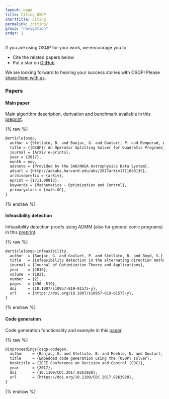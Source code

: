 ```yaml
---
layout: page
title: Citing OSQP
shorttitle: Citing
permalink: /citing/
group: "navigation"
order: 1
---
```


If you are using OSQP for your work, we encourage you to

* Cite the related papers below
* Put a star on <a class="github-button" href="https://github.com/oxfordcontrol/osqp" data-size="large" data-show-count="true" aria-label="Star oxfordcontrol/osqp on GitHub">GitHub</a>

We are looking forward to hearing your success stories with OSQP! Please [share them with us](mailto:bartolomeo.stellato@gmail.com).


### Papers

#### Main paper
Main algorithm description, derivation and benchmark available in this [preprint](https://arxiv.org/pdf/1711.08013.pdf).

{% raw %}
```latex
@article{osqp,
  author = {Stellato, B. and Banjac, G. and Goulart, P. and Bemporad, A. and Boyd, S.},
  title = {{OSQP}: An Operator Splitting Solver for Quadratic Programs},
  journal = {ArXiv e-prints},
  year = {2017},
  month = nov,
  adsnote = {Provided by the SAO/NASA Astrophysics Data System},
  adsurl = {http://adsabs.harvard.edu/abs/2017arXiv171108013S},
  archiveprefix = {arXiv},
  eprint = {1711.08013},
  keywords = {Mathematics - Optimization and Control},
  primaryclass = {math.OC},
}
```
{% endraw %}

#### Infeasibility detection
Infeasibility detection proofs using ADMM (also for general conic programs) in this [preprint](https://stanford.edu/~boyd/papers/pdf/admm_infeas.pdf).

{% raw %}
```latex
@article{osqp-infeasibility,
  author  = {Banjac, G. and Goulart, P. and Stellato, B. and Boyd, S.},
  title   = {Infeasibility detection in the alternating direction method of multipliers for convex optimization},
  journal = {Journal of Optimization Theory and Applications},
  year    = {2019},
  volume  = {183},
  number  = {2},
  pages   = {490--519},
  doi     = {10.1007/s10957-019-01575-y},
  url     = {https://doi.org/10.1007/s10957-019-01575-y},
}
```
{% endraw %}

#### Code generation
Code generation functionality and example in this [paper](http://stanford.edu/~boyd/papers/pdf/osqp_embedded.pdf).

{% raw %}
```latex
@inproceedings{osqp-codegen,
  author    = {Banjac, G. and Stellato, B. and Moehle, N. and Goulart, P. and Bemporad, A. and Boyd, S.},
  title     = {Embedded code generation using the {OSQP} solver},
  booktitle = {IEEE Conference on Decision and Control (CDC)},
  year      = {2017},
  doi       = {10.1109/CDC.2017.8263928},
  url       = {https://doi.org/10.1109/CDC.2017.8263928},
}
```
{% endraw %}

